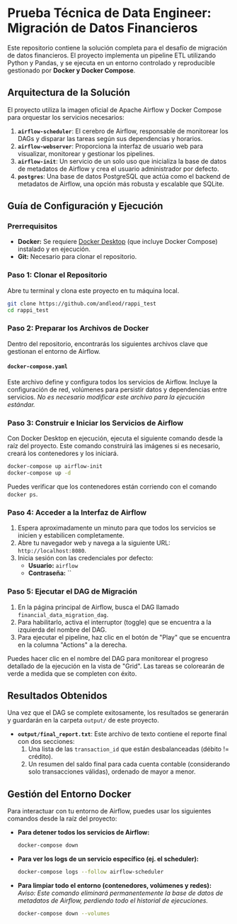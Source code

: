 # Prueba Técnica de Data Engineer: Migración de Datos Financieros

Este repositorio contiene la solución completa para el desafío de migración de datos financieros. El proyecto implementa un pipeline ETL utilizando Python y Pandas, y se ejecuta en un entorno controlado y reproducible gestionado por **Docker y Docker Compose**.

## Arquitectura de la Solución

El proyecto utiliza la imagen oficial de Apache Airflow y Docker Compose para orquestar los servicios necesarios:

1.  **`airflow-scheduler`**: El cerebro de Airflow, responsable de monitorear los DAGs y disparar las tareas según sus dependencias y horarios.
2.  **`airflow-webserver`**: Proporciona la interfaz de usuario web para visualizar, monitorear y gestionar los pipelines.
3.  **`airflow-init`**: Un servicio de un solo uso que inicializa la base de datos de metadatos de Airflow y crea el usuario administrador por defecto.
4.  **`postgres`**: Una base de datos PostgreSQL que actúa como el backend de metadatos de Airflow, una opción más robusta y escalable que SQLite.

## Guía de Configuración y Ejecución

### Prerrequisitos
*   **Docker:** Se requiere [Docker Desktop](https://www.docker.com/products/docker-desktop/) (que incluye Docker Compose) instalado y en ejecución.
*   **Git:** Necesario para clonar el repositorio.

### Paso 1: Clonar el Repositorio

Abre tu terminal y clona este proyecto en tu máquina local.

```bash
git clone https://github.com/andleod/rappi_test
cd rappi_test
```

### Paso 2: Preparar los Archivos de Docker

Dentro del repositorio, encontrarás los siguientes archivos clave que gestionan el entorno de Airflow.

#### `docker-compose.yaml`
Este archivo define y configura todos los servicios de Airflow. Incluye la configuración de red, volúmenes para persistir datos y dependencias entre servicios. *No es necesario modificar este archivo para la ejecución estándar.*

### Paso 3: Construir e Iniciar los Servicios de Airflow

Con Docker Desktop en ejecución, ejecuta el siguiente comando desde la raíz del proyecto. Este comando construirá las imágenes si es necesario, creará los contenedores y los iniciará.

```bash
docker-compose up airflow-init
docker-compose up -d
```

Puedes verificar que los contenedores están corriendo con el comando `docker ps`.

### Paso 4: Acceder a la Interfaz de Airflow

1.  Espera aproximadamente un minuto para que todos los servicios se inicien y estabilicen completamente.
2.  Abre tu navegador web y navega a la siguiente URL: `http://localhost:8080`.
3.  Inicia sesión con las credenciales por defecto:
    *   **Usuario:** `airflow`
    *   **Contraseña:** ``

### Paso 5: Ejecutar el DAG de Migración

1.  En la página principal de Airflow, busca el DAG llamado `financial_data_migration_dag`.
2.  Para habilitarlo, activa el interruptor (toggle) que se encuentra a la izquierda del nombre del DAG.
3.  Para ejecutar el pipeline, haz clic en el botón de "Play" que se encuentra en la columna "Actions" a la derecha.

Puedes hacer clic en el nombre del DAG para monitorear el progreso detallado de la ejecución en la vista de "Grid". Las tareas se colorearán de verde a medida que se completen con éxito.

## Resultados Obtenidos

Una vez que el DAG se complete exitosamente, los resultados se generarán y guardarán en la carpeta `output/` de este proyecto.

*   **`output/final_report.txt`**: Este archivo de texto contiene el reporte final con dos secciones:
    1.  Una lista de las `transaction_id` que están desbalanceadas (débito != crédito).
    2.  Un resumen del saldo final para cada cuenta contable (considerando solo transacciones válidas), ordenado de mayor a menor.

## Gestión del Entorno Docker

Para interactuar con tu entorno de Airflow, puedes usar los siguientes comandos desde la raíz del proyecto:

*   **Para detener todos los servicios de Airflow:**
    ```bash
    docker-compose down
    ```
*   **Para ver los logs de un servicio específico (ej. el scheduler):**
    ```bash
    docker-compose logs --follow airflow-scheduler
    ```
*   **Para limpiar todo el entorno (contenedores, volúmenes y redes):**
    *Aviso: Este comando eliminará permanentemente la base de datos de metadatos de Airflow, perdiendo todo el historial de ejecuciones.*
    ```bash
    docker-compose down --volumes
    ```